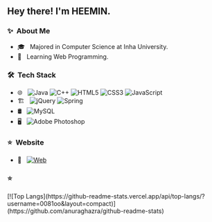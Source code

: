 <h2> Hey there! I'm HEEMIN.</h2>

<h3> ✨ &nbsp;About Me </h3>

- 🎓 &nbsp; Majored in Computer Science at Inha University.
- 🌱 &nbsp; Learning Web Programming.


<h3> 🛠 &nbsp;Tech Stack</h3>

- 🌐 &nbsp;
  ![Java](https://img.shields.io/badge/java-%23ED8B00.svg?style=for-the-badge&logo=java&logoColor=white)
  ![C++](https://img.shields.io/badge/c++-%2300599C.svg?style=for-the-badge&logo=c%2B%2B&logoColor=white)
  ![HTML5](https://img.shields.io/badge/html5-%23E34F26.svg?style=for-the-badge&logo=html5&logoColor=white)
  ![CSS3](https://img.shields.io/badge/css3-%231572B6.svg?style=for-the-badge&logo=css3&logoColor=white)
  ![JavaScript](https://img.shields.io/badge/javascript-%23323330.svg?style=for-the-badge&logo=javascript&logoColor=%23F7DF1E) 
- 🏗️ &nbsp;
  ![jQuery](https://img.shields.io/badge/jquery-%230769AD.svg?style=for-the-badge&logo=jquery&logoColor=white)
  ![Spring](https://img.shields.io/badge/spring-%236DB33F.svg?style=for-the-badge&logo=spring&logoColor=white)  
- 🛢 &nbsp;
  ![MySQL](https://img.shields.io/badge/mysql-%2300f.svg?style=for-the-badge&logo=mysql&logoColor=white)
- 🖥 &nbsp;
  ![Adobe Photoshop](https://img.shields.io/badge/adobephotoshop-%2331A8FF.svg?style=for-the-badge&logo=adobephotoshop&logoColor=white)

<h3> ⭐️ &nbsp;Website </h3>

- 🎨 &nbsp;
  <a href="https://ico020496.myportfolio.com/" target="_blank"><img alt="Web" src="https://img.shields.io/badge/-DESIGN%20PORTFOLIO-blueviolet?style=for-the-badge&logo=appveyor?link"></a>
  
  
  
<h3> ⭐️ &nbsp; </h3>
[![Top Langs](https://github-readme-stats.vercel.app/api/top-langs/?username=0081oo&layout=compact)](https://github.com/anuraghazra/github-readme-stats)





<!-- ⭐️ Template From [AVS1508](https://github.com/AVS1508) -->
<!-- https://github.com/kautukkundan/Awesome-Profile-README-templates/edit/master/short-and-sweet/AVS1508.md -->

<!-- Badges From -->
<!-- https://github.com/Ileriayo/markdown-badges -->


